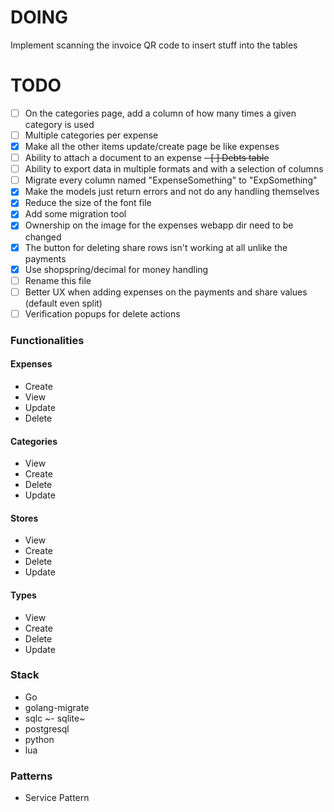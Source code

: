 # DOING
Implement scanning the invoice QR code to insert stuff into the tables

# TODO
- [ ] On the categories page, add a column of how many times a given category is
used
- [ ] Multiple categories per expense
- [X] Make all the other items update/create page be like expenses
- [ ] Ability to attach a document to an expense
~~- [ ] Debts table~~
- [ ] Ability to export data in multiple formats and with a selection of columns
- [ ] Migrate every column named "ExpenseSomething" to "ExpSomething"
- [X] Make the models just return errors and not do any handling themselves
- [X] Reduce the size of the font file
- [X] Add some migration tool
- [X] Ownership on the image for the expenses webapp dir need to be changed
- [X] The button for deleting share rows isn't working at all unlike the payments
- [X] Use shopspring/decimal for money handling
- [ ] Rename this file
- [ ] Better UX when adding expenses on the payments and share values (default even split)
- [ ] Verification popups for delete actions

### Functionalities
#### Expenses
- Create
- View
- Update
- Delete

#### Categories
- View
- Create
- Delete
- Update

#### Stores
- View
- Create
- Delete
- Update

#### Types
- View
- Create
- Delete
- Update

### Stack
- Go
- golang-migrate
- sqlc
~- sqlite~
- postgresql
- python
- lua

### Patterns
- Service Pattern
